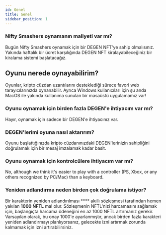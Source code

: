 ```yaml
---
id: Genel
title: Genel
sidebar_position: 1
---
```


### **Nifty Smashers oynamanın maliyeti var mı?**

Bugün Nifty Smashers oynamak için bir DEGEN NFT'ye sahip olmalısınız. Yakında haftalık bir ücret karşılığında DEGEN NFT kiralayabileceğiniz bir kiralama sistemi başlatacağız.

## Oyunu nerede oynayabilirim?

Oyunlar, kripto cüzdan uzantılarını desteklediği sürece favori web tarayıcılarınızda oynanabilir. Ayrıca Windows kullanıcıları için şu anda MacOS ile yakında kullanıma sunulan bir masaüstü uygulamamız var!

### **Oyunu oynamak için birden fazla DEGEN'e ihtiyacım var mı?**

Hayır, oynamak için sadece bir DEGEN'e ihtiyacınız var.

### DEGEN'lerimi oyuna nasıl aktarırım?

Oyunu başlattığınızda kripto cüzdanınızdaki DEGEN'lerinizin sahipliğini doğrulamak için bir mesaj imzalamak kadar basit.

### **Oyunu oynamak için kontrolcülere ihtiyacım var mı?**

No, although we think it's easier to play with a controller (PS, Xbox, or any others recognized by PC/Mac) than a keyboard.

### Yeniden adlandırma neden birden çok doğrulama istiyor?

Bir karakterin yeniden adlandırılması **** akıllı sözleşmesi tarafından hemen yakılan **1000 NFTL** mal olur. Sözleşmenin NFTL'nizi harcamasını sağlamak için, başlangıçta harcama ödeneğini en az 1000 NFTL artırmanız gerekir. Varsayılan olarak, bu onay 1000'e ayarlanmıştır, ancak birden fazla karakteri yeniden adlandırmayı planlıyorsanız, gelecekte izni artırmak zorunda kalmamak için izni artırabilirsiniz.
